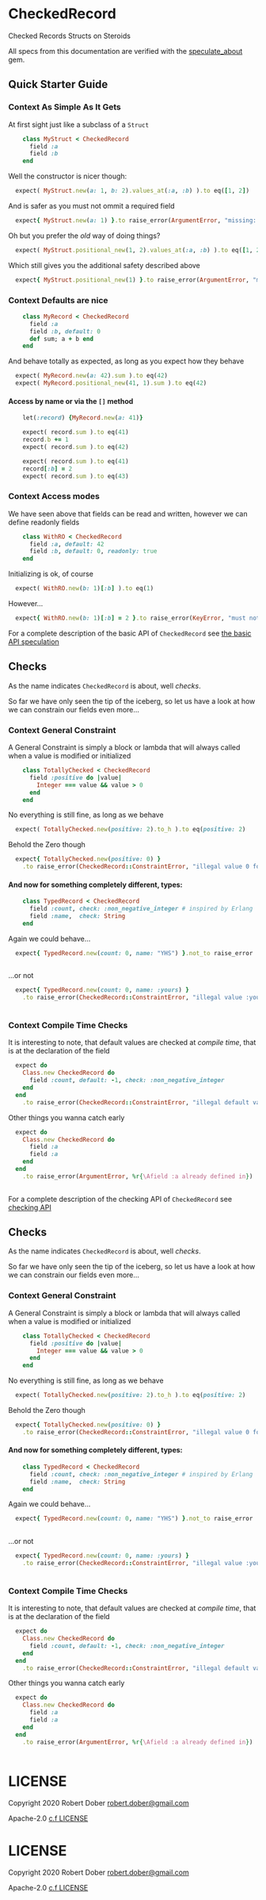 # CheckedRecord

Checked Records Structs on Steroids

All specs from this documentation are verified with the [speculate_about](https://rubygems.org/gems/speculate_about) gem.

## Quick Starter Guide

### Context As Simple As It Gets

At first sight just like a subclass of a `Struct`

```ruby :include
    class MyStruct < CheckedRecord
      field :a
      field :b
    end
```

Well the constructor is nicer though:

```ruby :example At first sight
  expect( MyStruct.new(a: 1, b: 2).values_at(:a, :b) ).to eq([1, 2])
```

And is safer as you must not ommit a required field

```ruby :example But this wont pass!
  expect{ MyStruct.new(a: 1) }.to raise_error(ArgumentError, "missing: [:b]")

```


Oh but you prefer the _old_ way of doing things?

```ruby :example It's soooo has been
  expect( MyStruct.positional_new(1, 2).values_at(:a, :b) ).to eq([1, 2])
```

Which still gives you the additional safety described above

```ruby :example Still wont pass!
  expect{ MyStruct.positional_new(1) }.to raise_error(ArgumentError, "missing: [:b]")
```

### Context Defaults are nice

```ruby :include
    class MyRecord < CheckedRecord
      field :a
      field :b, default: 0
      def sum; a + b end
    end
```

And behave totally as expected, as long as you expect how they behave

```ruby :example first appearance of defaults (100M years ago as shown by new scientific evidence)
  expect( MyRecord.new(a: 42).sum ).to eq(42)
  expect( MyRecord.positional_new(41, 1).sum ).to eq(42)
```

#### Access by name or via the `[]` method

```ruby :include
    let(:record) {MyRecord.new(a: 41)}
```

```ruby :example update by name
    expect( record.sum ).to eq(41)
    record.b += 1
    expect( record.sum ).to eq(42)
```

```ruby :example update by []
    expect( record.sum ).to eq(41)
    record[:b] = 2
    expect( record.sum ).to eq(43)
```

### Context Access modes

We have seen above that fields can be read and written, however we can define readonly fields

```ruby :include
    class WithRO < CheckedRecord
      field :a, default: 42
      field :b, default: 0, readonly: true
    end
```


Initializing is ok, of course

```ruby :example initialization's ok
  expect( WithRO.new(b: 1)[:b] ).to eq(1)
```

However...

```ruby :example beware the changes
  expect{ WithRO.new(b: 1)[:b] = 2 }.to raise_error(KeyError, "must not modify readonly field :b")

```

For a complete description of the basic API of `CheckedRecord` see [the basic API speculation](specuations/basic_api.md)


## Checks

As the name indicates `CheckedRecord` is about, well _checks_.

So far we have only seen the tip of the iceberg, so let us have a look at how we can constrain our fields even more...

### Context General Constraint

A General Constraint is simply a block or lambda that will always called when a value is modified or initialized

```ruby :include
    class TotallyChecked < CheckedRecord
      field :positive do |value|
        Integer === value && value > 0
      end
    end
```

No everything is still fine, as long as we behave

```ruby :example sooo well behaved
  expect( TotallyChecked.new(positive: 2).to_h ).to eq(positive: 2)
```

Behold the Zero though

```ruby :example what a misstakea to makea
  expect{ TotallyChecked.new(positive: 0) }
    .to raise_error(CheckedRecord::ConstraintError, "illegal value 0 for field :positive")
```

#### And now for something completely different, types:

```ruby :include
    class TypedRecord < CheckedRecord
      field :count, check: :non_negative_integer # inspired by Erlang
      field :name,  check: String
    end
```

Again we could behave...

```ruby :example Behaving again...
  expect{ TypedRecord.new(count: 0, name: "YHS") }.not_to raise_error 
    
```

...or not 

```ruby :example ...or not
  expect{ TypedRecord.new(count: 0, name: :yours) }
    .to raise_error(CheckedRecord::ConstraintError, "illegal value :yours for field :name")
    
```

### Context Compile Time Checks

It is interesting to note, that default values are checked at _compile time_, that is at the declaration
of the field

```ruby :example 
  expect do
    Class.new CheckedRecord do
      field :count, default: -1, check: :non_negative_integer
    end
  end
    .to raise_error(CheckedRecord::ConstraintError, "illegal default value -1 for field :count")
```

Other things you wanna catch early

```ruby :example no more than once please
  expect do
    Class.new CheckedRecord do
      field :a
      field :a
    end
  end
    .to raise_error(ArgumentError, %r{\Afield :a already defined in})
    
```


For a complete description of the checking API of `CheckedRecord` see [checking API](specuations/checking_api.md)


## Checks

As the name indicates `CheckedRecord` is about, well _checks_.

So far we have only seen the tip of the iceberg, so let us have a look at how we can constrain our fields even more...

### Context General Constraint

A General Constraint is simply a block or lambda that will always called when a value is modified or initialized

```ruby :include
    class TotallyChecked < CheckedRecord
      field :positive do |value|
        Integer === value && value > 0
      end
    end
```

No everything is still fine, as long as we behave

```ruby :example sooo well behaved
  expect( TotallyChecked.new(positive: 2).to_h ).to eq(positive: 2)
```

Behold the Zero though

```ruby :example what a misstakea to makea
  expect{ TotallyChecked.new(positive: 0) }
    .to raise_error(CheckedRecord::ConstraintError, "illegal value 0 for field :positive")
```

#### And now for something completely different, types:

```ruby :include
    class TypedRecord < CheckedRecord
      field :count, check: :non_negative_integer # inspired by Erlang
      field :name,  check: String
    end
```

Again we could behave...

```ruby :example Behaving again...
  expect{ TypedRecord.new(count: 0, name: "YHS") }.not_to raise_error 
    
```

...or not 

```ruby :example ...or not
  expect{ TypedRecord.new(count: 0, name: :yours) }
    .to raise_error(CheckedRecord::ConstraintError, "illegal value :yours for field :name")
    
```

### Context Compile Time Checks

It is interesting to note, that default values are checked at _compile time_, that is at the declaration
of the field

```ruby :example 
  expect do
    Class.new CheckedRecord do
      field :count, default: -1, check: :non_negative_integer
    end
  end
    .to raise_error(CheckedRecord::ConstraintError, "illegal default value -1 for field :count")
```

Other things you wanna catch early

```ruby :example no more than once please
  expect do
    Class.new CheckedRecord do
      field :a
      field :a
    end
  end
    .to raise_error(ArgumentError, %r{\Afield :a already defined in})
    
```






# LICENSE

Copyright 2020 Robert Dober robert.dober@gmail.com

Apache-2.0 [c.f LICENSE](LICENSE)








# LICENSE

Copyright 2020 Robert Dober robert.dober@gmail.com

Apache-2.0 [c.f LICENSE](LICENSE)




